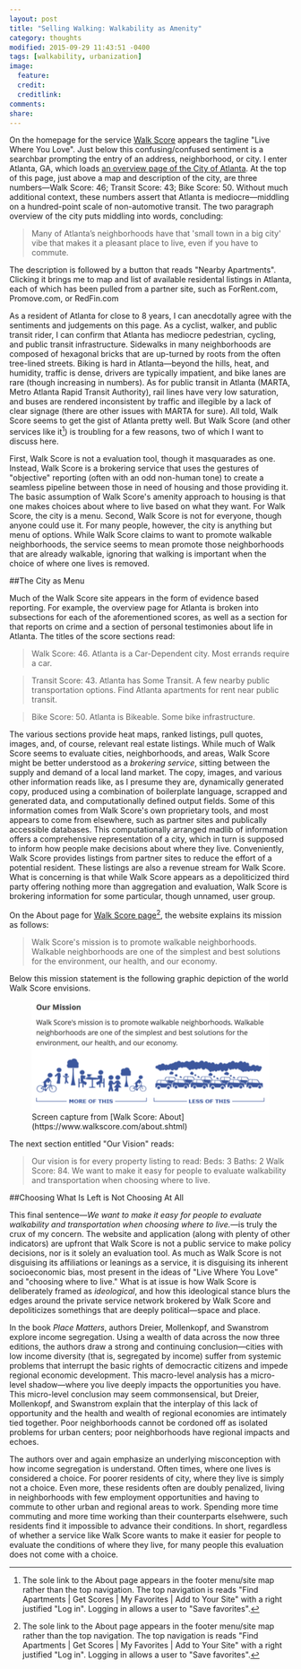 ```yaml
---
layout: post
title: "Selling Walking: Walkability as Amenity"
category: thoughts
modified: 2015-09-29 11:43:51 -0400
tags: [walkability, urbanization]
image:
  feature: 
  credit: 
  creditlink: 
comments: 
share: 
---
```

On the homepage for the service [Walk Score](https://www.walkscore.com/) appears the tagline "Live Where You Love". Just below this confusing/confused sentiment is a searchbar prompting the entry of an address, neighborhood, or city. I enter Atlanta, GA, which loads [an overview page of the City of Atlanta](https://www.walkscore.com/GA/Atlanta). At the top of this page, just above a map and description of the city, are three numbers&mdash;Walk Score: 46; Transit Score: 43; Bike Score: 50.  Without much additional context, these numbers assert that Atlanta is mediocre&mdash;middling on a hundred-point scale of non-automotive transit. The two paragraph overview of the city puts middling into words, concluding:
>Many of Atlanta’s neighborhoods have that 'small town in a big city' vibe that makes it a pleasant place to live, even if you have to commute. 

The description is followed by a button that reads "Nearby Apartments". Clicking it brings me to map and list of available residental listings in Atlanta, each of which has been pulled from a partner site, such as ForRent.com, Promove.com, or RedFin.com

As a resident of Atlanta for close to 8 years, I can anecdotally agree with the sentiments and judgements on this page. As a cyclist, walker, and public transit rider, I can confirm that Atlanta has mediocre pedestrian, cycling, and public transit infrastructure. Sidewalks in many neighborhoods are composed of hexagonal bricks that are up-turned by roots from the often tree-lined streets. Biking is hard in Atlanta&mdash;beyond the hills, heat, and humidity, traffic is dense, drivers are typically impatient, and bike lanes are rare (though increasing in numbers). As for public transit in Atlanta (MARTA, Metro Atlanta Rapid Transit Authority), rail lines have very low saturation, and buses are rendered inconsistent by traffic and illegible by a lack of clear signage (there are other issues with MARTA for sure). All told, Walk Score seems to get the gist of Atlanta pretty well. But Walk Score (and other services like it[^1]) is troubling for a few reasons, two of which I want to discuss here. 

First, Walk Score is not a evaluation tool, though it masquarades as one. Instead, Walk Score is a brokering service that uses the gestures of "objective" reporting (often with an odd non-human tone) to create a seamless pipeline between those in need of housing and those providing it. The basic assumption of Walk Score's amenity approach to housing is that one makes choices about where to live based on what they want. For Walk Score, the city is a menu. Second, Walk Score is not for everyone, though anyone could use it. For many people, however, the city is anything but menu of options. While Walk Score claims to want to promote walkable neighborhoods, the service seems to mean promote those neighborhoods that are already walkable, ignoring that walking is important when the choice of where one lives is removed.

##The City as Menu

Much of the Walk Score site appears in the form of evidence based reporting. For example, the overview page for Atlanta is broken into subsections for each of the aforementioned scores, as well as a section for that reports on crime and a section of personal testimonies about life in Atlanta. The titles of the score sections read:

>Walk Score: 46. Atlanta is a Car-Dependent city. Most errands require a car.

>Transit Score: 43. Atlanta has Some Transit. A few nearby public transportation options. Find Atlanta apartments for rent near public transit.

>Bike Score: 50. Atlanta is Bikeable. Some bike infrastructure.

The various sections provide heat maps, ranked listings, pull quotes, images, and, of course, relevant real estate listings. While much of Walk Score seems to evaluate cities, neighborhoods, and areas, Walk Score might be better understood as a *brokering service*, sitting between the supply and demand of a local land market. The copy, images, and various other information reads like, as I presume they are, dynamically generated copy, produced using a combination of boilerplate language, scrapped and generated data, and computationally defined output fields. Some of this information comes from Walk Score's own proprietary tools, and most appears to come from elsewhere, such as partner sites and publically accessible databases. This computationally arranged madlib of information offers a comprehensive representation of a city, which in turn is supposed to inform how people make decisions about where they live. Conveniently, Walk Score provides listings from partner sites to reduce the effort of a potential resident. These listings are also a revenue stream for Walk Score. What is concerning is that while Walk Score appears as a depoliticized third party offering nothing more than aggregation and evaluation, Walk Score is brokering information for some particular, though unnamed, user group.

On the About page for [Walk Score page](https://www.walkscore.com/about.shtml)[^1], the website explains its mission as follows:
>Walk Score's mission is to promote walkable neighborhoods. Walkable neighborhoods are one of the simplest and best solutions for the environment, our health, and our economy.

Below this mission statement is the following graphic depiction of the world Walk Score envisions.
<figure>
    <img src="/images/selling-walking/walkscore-mission.png">
    <figcaption>Screen capture from [Walk Score: About](https://www.walkscore.com/about.shtml)</figcaption>
</figure>

The next section entitled "Our Vision" reads:
>Our vision is for every property listing to read: Beds: 3 Baths: 2 Walk Score: 84. We want to make it easy for people to evaluate walkability and transportation when choosing where to live.

##Choosing What Is Left is Not Choosing At All

This final sentence&mdash;*We want to make it easy for people to evaluate walkability and transportation when choosing where to live.*&mdash;is truly the crux of my concern. The website and application (along with plenty of other indicators) are upfront that Walk Score is not a public service to make policy decisions, nor is it solely an evaluation tool. As much as Walk Score is not disguising its affiliations or leanings as a service, it is disguising its inherent socioeconomic bias, most present in the ideas of "Live Where You Love" and "choosing where to live." What is at issue is how Walk Score is deliberately framed as *ideological*, and how this ideological stance blurs the edges around the private service network brokered by Walk Score and depoliticizes somethings that are deeply political&mdash;space and place.

In the book *Place Matters*, authors Dreier, Mollenkopf, and Swanstrom explore income segregation. Using a wealth of data across the now three editions, the authors draw a strong and continuing conclusion&mdash;cities with low income diversity (that is, segregated by income) suffer from systemic problems that interrupt the basic rights of democractic citizens and impede regional economic development. This macro-level analysis has a micro-level shadow&mdash;where you live deeply impacts the opportunities you have. This micro-level conclusion may seem commonsensical, but Dreier, Mollenkopf, and Swanstrom explain that the interplay of this lack of opportunity and the health and wealth of regional economies are intimately tied together. Poor neighborhoods cannot be cordoned off as isolated problems for urban centers; poor neighborhoods have regional impacts and echoes. 

The authors over and again emphasize an underlying misconception with how income segregation is understand. Often times, where one lives is considered a choice. For poorer residents of city, where they live is simply not a choice. Even more, these residents often are doubly penalized, living in neighborhoods with few employment opportunities and having to commute to other urban and regional areas to work. Spending more time commuting and more time working than their counterparts elsehwere, such residents find it impossible to advance their conditions. In short, regardless of whether a service like Walk Score wants to make it easier for people to evaluate the conditions of where they live, for many people this evaluation does not come with a choice.


[^1]: The sole link to the About page appears in the footer menu/site map rather than the top navigation. The top navigation is reads "Find Apartments | Get Scores | My Favorites | Add to Your Site" with a right justified "Log in". Logging in allows a user to "Save favorites".